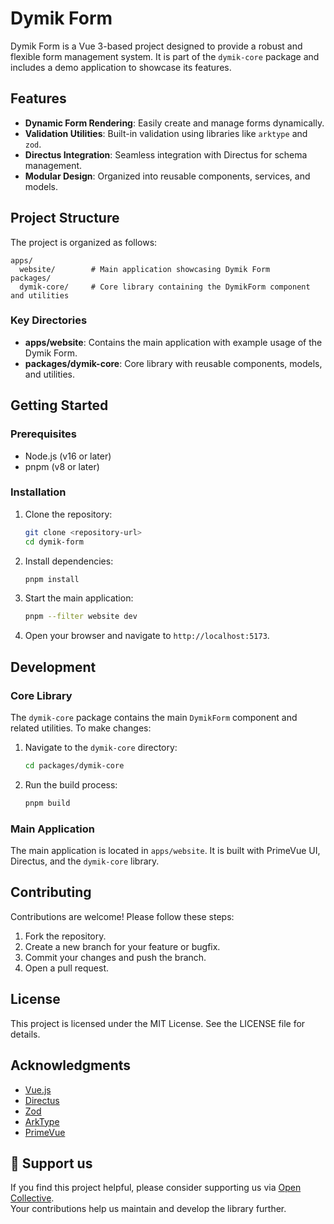 # Dymik Form

Dymik Form is a Vue 3-based project designed to provide a robust and flexible form management system. It is part of the `dymik-core` package and includes a demo application to showcase its features.

## Features

- **Dynamic Form Rendering**: Easily create and manage forms dynamically.
- **Validation Utilities**: Built-in validation using libraries like `arktype` and `zod`.
- **Directus Integration**: Seamless integration with Directus for schema management.
- **Modular Design**: Organized into reusable components, services, and models.

## Project Structure

The project is organized as follows:

```
apps/
  website/        # Main application showcasing Dymik Form
packages/
  dymik-core/     # Core library containing the DymikForm component and utilities
```

### Key Directories

- **apps/website**: Contains the main application with example usage of the Dymik Form.
- **packages/dymik-core**: Core library with reusable components, models, and utilities.

## Getting Started

### Prerequisites

- Node.js (v16 or later)
- pnpm (v8 or later)

### Installation

1. Clone the repository:
   ```bash
   git clone <repository-url>
   cd dymik-form
   ```

2. Install dependencies:
   ```bash
   pnpm install
   ```

3. Start the main application:
   ```bash
   pnpm --filter website dev
   ```

4. Open your browser and navigate to `http://localhost:5173`.

## Development

### Core Library

The `dymik-core` package contains the main `DymikForm` component and related utilities. To make changes:

1. Navigate to the `dymik-core` directory:
   ```bash
   cd packages/dymik-core
   ```

2. Run the build process:
   ```bash
   pnpm build
   ```

### Main Application

The main application is located in `apps/website`. It is built with PrimeVue UI, Directus, and the `dymik-core` library.

## Contributing

Contributions are welcome! Please follow these steps:

1. Fork the repository.
2. Create a new branch for your feature or bugfix.
3. Commit your changes and push the branch.
4. Open a pull request.

## License

This project is licensed under the MIT License. See the LICENSE file for details.

## Acknowledgments

- [Vue.js](https://vuejs.org/)
- [Directus](https://directus.io/)
- [Zod](https://zod.dev/)
- [ArkType](https://arktype.io/)
- [PrimeVue](https://primevue.org/)

## 💖 Support us

If you find this project helpful, please consider supporting us via [Open Collective](https://opencollective.com/dymik-vue).  
Your contributions help us maintain and develop the library further.
